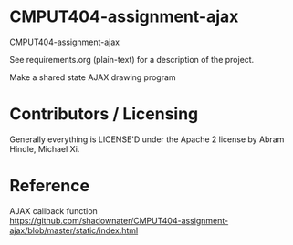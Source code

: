 CMPUT404-assignment-ajax
==============================

CMPUT404-assignment-ajax

See requirements.org (plain-text) for a description of the project.

Make a shared state AJAX drawing program

Contributors / Licensing
========================

Generally everything is LICENSE'D under the Apache 2 license by Abram Hindle, Michael Xi.


Reference
=========
AJAX callback function  
https://github.com/shadownater/CMPUT404-assignment-ajax/blob/master/static/index.html